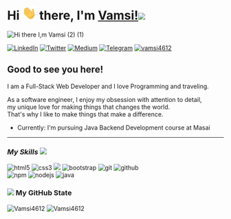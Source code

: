 # Hi <img src="https://raw.githubusercontent.com/ABSphreak/ABSphreak/master/gifs/Hi.gif" width="33"> there, I'm <span style="color: #447ED5">[Vamsi!](https://github.com/Vamsi4612)</span><img src="https://camo.githubusercontent.com/d3359cb00ab0b5ed8f2e1fe3fceb4fbaf3b614340f8c0db99c17b9f50b351770/68747470733a2f2f656d6f6a69732e736c61636b6d6f6a69732e636f6d2f656d6f6a69732f696d616765732f313533313834393433302f343234362f626c6f622d73756e676c61737365732e6769663f31353331383439343330" width="33">
![Hi there I,m Vamsi (2) (1)](https://github.com/Vamsi4612/Vamsi4612/blob/main/Hi%20there%20I%2Cm%20Vamsi.GIF)

[![LinkedIn](https://img.shields.io/badge/LinkedIn-0077B5?style=for-the-badge&logo=linkedin&logoColor=white)](https://www.linkedin.com/in/vamsikrishna4612) [![Twitter](https://img.shields.io/badge/Twitter-1DA1F2?style=for-the-badge&logo=twitter&logoColor=white)](https://twitter.com/vamsi949949) [![Medium](https://img.shields.io/badge/Medium-12100E?style=for-the-badge&logo=medium&logoColor=white)](https://medium.com/@vamsikrishna4612) [![Telegram](https://img.shields.io/badge/Telegram-2CA5E0?style=for-the-badge&logo=telegram&logoColor=white)](https://t.me/Vamsichallapalli) <a title="vamsikrishna4612@gmail.com" href="mailto:vamsikrishna4612@gmail.com" target="blank"><img align="" src="https://img.shields.io/badge/Gmail-D14836?style=for-the-badge&logo=gmail&logoColor=white" alt="vamsi4612" /></a> 

## Good to see you here! 
<!-- ![Visitor](https://visitor-badge.laobi.icu/badge?page_id=aadityaneve.Clone-Pluralsight) [![GitHub followers](https://img.shields.io/github/followers/aadityaneve.svg?style=social&label=Follow&maxAge=2592000)](https://github.com/aadityaneve?tab=followers) -->

I am a Full-Stack Web Developer and I love Programming and traveling.

As a software engineer, I enjoy my obsession with attention to detail, <br />my unique love for making things that changes the world.
<br />That's why I like to make things that make a difference.

- Currently: I'm pursuing Java Backend Development course at Masai




 <hr>
 
 
<h3><i>My Skills <img src="https://camo.githubusercontent.com/beb64ff21c883e318e4f5db5231c2ba4175705bea1c9249e82a41ab375db4f75/68747470733a2f2f6d65646961322e67697068792e636f6d2f6d656469612f51737347456d706b79454f684243623765312f67697068792e6769663f6369643d656366303565343761306e336769316266716e74716d6f62386739616964316f796a327772336473336d67373030626c267269643d67697068792e676966" width="35"/></i></h3>
 <p>
<img src="https://img.shields.io/badge/HTML5-E34F26?style=for-the-badge&logo=html5&logoColor=white" alt="html5"/>
<img src="https://img.shields.io/badge/CSS3-1572B6?style=for-the-badge&logo=css3&logoColor=white" alt="css3"/>
<img src="https://img.shields.io/badge/JavaScript-F7DF1E?style=for-the-badge&logo=javascript&logoColor=black" />
<img src="https://img.shields.io/badge/Bootstrap-563D7C?style=for-the-badge&logo=bootstrap&logoColor=white" alt="bootstrap"/>
<img src="https://img.shields.io/badge/Git-f44d27?style=for-the-badge&logo=git&logoColor=white" alt="git" />
<img src="https://img.shields.io/badge/GitHub-100000?style=for-the-badge&logo=github&logoColor=white" alt="github" />
 <br>
<img src="https://img.shields.io/badge/npm-CB3837?style=for-the-badge&logo=npm&logoColor=white" alt="npm" />
<img src="https://img.shields.io/badge/Node.js-339933?style=for-the-badge&logo=nodedotjs&logoColor=white" alt="nodejs" />
<img src="https://img.shields.io/badge/Java-ED8B00?style=for-the-badge&logo=java&logoColor=white" alt="java" />
</p>
  
  ### <img src="https://camo.githubusercontent.com/f11b92476ee793cfe97f20e0564ab552bd9bd670179d7b6772c59bb4d3218ca6/68747470733a2f2f692e70696e696d672e636f6d2f6f726967696e616c732f36352f63342f66342f36356334663435323537316265313236316539633632336637646134383861632e676966" width="28"/> My GitHub State
  
<p>
    <img align="center" src="https://github-readme-stats.vercel.app/api?username=Vamsi4612&show_icons=true&include_all_commits=true&count_private=true&hide=issues,contribs&border_radius=0&locale=en&theme=default" alt="Vamsi4612" height="139" />
    <img align="center" src="https://github-readme-stats.vercel.app/api/top-langs/?username=Vamsi4612&layout=compact&exclude_repo=Funcorp-clone,ev-3,Pluralsight-clone,Html-Css_Asgs_U2,Portfolio&hide=Shell&border_radius=0&theme=default" alt="Vamsi4612" height="139" />
</p>
 
 
<!--
**Vamsi4612/Vamsi4612** is a ✨ _special_ ✨ repository because its `README.md` (this file) appears on your GitHub profile.

Here are some ideas to get you started:

- 🔭 I’m currently working on ...
- 🌱 I’m currently learning ...
- 👯 I’m looking to collaborate on ...
- 🤔 I’m looking for help with ...
- 💬 Ask me about ...
- 📫 How to reach me: ...![Hi](https://user-images.githubusercontent.com/101566740/173753375-7253a35b-7285-41a2-9b39-446fa5bc1b7d.gif)

- 😄 Pronouns: ...
- ⚡ Fun fact: ...
-->

